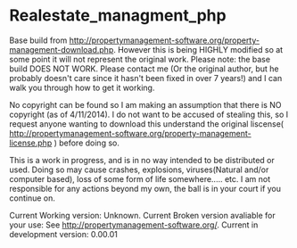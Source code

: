 Realestate_managment_php  
========================

Base build from http://propertymanagement-software.org/property-management-download.php.   However this is being HIGHLY modified so at some point it will not represent the original work.  Please note: the base build DOES NOT WORK.  Please contact me (Or the original author, but he probably doesn't care since it hasn't been fixed in over 7 years!) and I can walk you through how to get it working.


No copyright can be found so I am making an assumption that there is NO copyright (as of 4/11/2014).  I do not want to be accused of stealing this, so I request anyone wanting to download this understand the original liscense( http://propertymanagement-software.org/property-management-license.php ) before doing so.  

This is a work in progress, and is in no way intended to be distributed or used.  Doing so may cause crashes, explosions, viruses(Natural and/or computer based), loss of some form of life somewhere.....  etc.   I am not responsible for any actions beyond my own, the ball is in your court if you continue on.

Current Working version: Unknown.
Current Broken version avaliable for your use: See http://propertymanagement-software.org/.
Current in development version: 0.00.01
